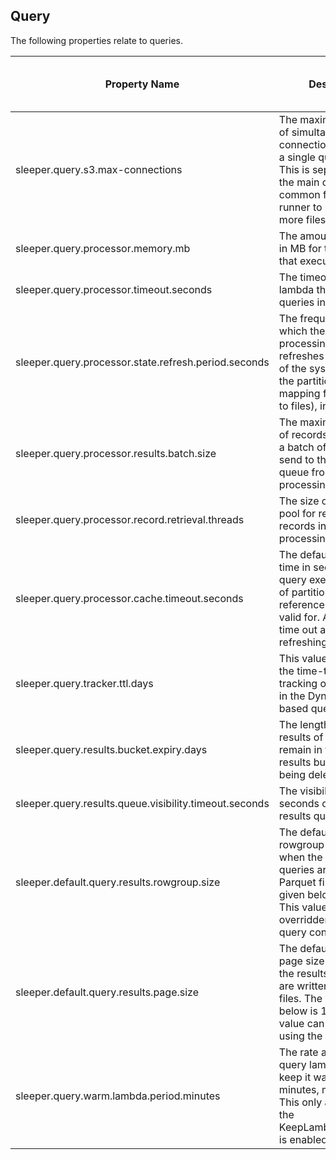 ## Query

The following properties relate to queries.

| Property Name                                          | Description                                                                                                                                                                                | Default Value | Run CdkDeploy When Changed |
|--------------------------------------------------------|--------------------------------------------------------------------------------------------------------------------------------------------------------------------------------------------|---------------|----------------------------|
| sleeper.query.s3.max-connections                       | The maximum number of simultaneous connections to S3 from a single query runner. This is separated from the main one as it's common for a query runner to need to open more files at once. | 1024          | false                      |
| sleeper.query.processor.memory.mb                      | The amount of memory in MB for the lambda that executes queries.                                                                                                                           |               | true                       |
| sleeper.query.processor.timeout.seconds                | The timeout for the lambda that executes queries in seconds.                                                                                                                               | 900           | true                       |
| sleeper.query.processor.state.refresh.period.seconds   | The frequency with which the query processing lambda refreshes its knowledge of the system state (i.e. the partitions and the mapping from partition to files), in seconds.                | 60            | false                      |
| sleeper.query.processor.results.batch.size             | The maximum number of records to include in a batch of query results send to the results queue from the query processing lambda.                                                           | 2000          | false                      |
| sleeper.query.processor.record.retrieval.threads       | The size of the thread pool for retrieving records in a query processing lambda.                                                                                                           | 10            | false                      |
| sleeper.query.processor.cache.timeout.seconds          | The default amount of time in seconds the query executor's cache of partition and file reference information is valid for. After this it will time out and need refreshing.                | 60            | false                      |
| sleeper.query.tracker.ttl.days                         | This value is used to set the time-to-live on the tracking of the queries in the DynamoDB-based query tracker.                                                                             | 1             | false                      |
| sleeper.query.results.bucket.expiry.days               | The length of time the results of queries remain in the query results bucket before being deleted.                                                                                         | 7             | true                       |
| sleeper.query.results.queue.visibility.timeout.seconds | The visibility timeout in seconds of the query results queue.                                                                                                                              | 900           | true                       |
| sleeper.default.query.results.rowgroup.size            | The default value of the rowgroup size used when the results of queries are written to Parquet files. The value given below is 8MiB. This value can be overridden using the query config.  | 8388608       | false                      |
| sleeper.default.query.results.page.size                | The default value of the page size used when the results of queries are written to Parquet files. The value given below is 128KiB. This value can be overridden using the query config.    | 131072        | false                      |
| sleeper.query.warm.lambda.period.minutes               | The rate at which the query lambda runs to keep it warm (in minutes, must be >=1).  This only applies when the KeepLambdaWarmStack is enabled                                              | 5             | true                       |
